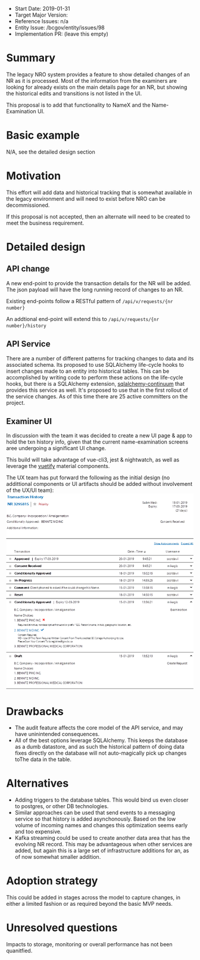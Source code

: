 - Start Date: 2019-01-31
- Target Major Version:
- Reference Issues: n/a
- Entity Issue: /bcgov/entity/issues/98
- Implementation PR: (leave this empty)

# Summary

The legacy NRO system provides a feature to show detailed changes of an NR as it is processed. Most of the information from the examiners are looking for already exists on the main details page for an NR, but showing the historical edits and transitions is not listed in the UI.

This proposal is to add that functionality to NameX and the Name-Examination UI.

# Basic example

N/A, see the detailed design section

# Motivation

This effort will add data and historical tracking that is somewhat available in the legacy environment and will need to exist before NRO can be decommissioned.

If this proposal is not accepted, then an alternate will need to be created to meet the business requirement.

# Detailed design

## API change

A new end-point to provide the transaction details for the NR will be added. The json payload will have the long running record of changes to an NR.

Existing end-points follow a RESTful pattern of `/api/v/requests/{nr number}`

An addtional end-point will extend this to `/api/v/requests/{nr number}/history`

## API Service

There are a number of different patterns for tracking changes to data and its associated schema. Its proposed to use SQLAlchemy life-cycle hooks to insert changes made to an entity into historical tables. This can be accomplished by writing code to perform these actions on the life-cycle hooks, but there is a SQLAlchemy extension,
[sqlalchemy-continuum](https://github.com/kvesteri/sqlalchemy-continuum#sqlalchemy-continuum)
that provides this service as well. It's proposed to use that in the first rollout of the service changes. As of this time there are 25 active committers on the project.

## Examiner UI

In discussion with the team it was decided to create a new UI page & app to hold the txn history info, given that the current name-examination screens aree undergoing a significant UI change.

This build will take advantage of vue-cli3, jest & nightwatch, as well as leverage the [vuetify](https://vuetifyjs.com) material components.

The UX team has put forward the following as the initial design (no addittional components or UI artifacts should be added without involvement of the UX/UI team):
![Transaction History UI](rfc-txn-audit-history/history.png)

# Drawbacks

- The audit feature affects the core model of the API service, and may have uninintended consequences.
- All of the best options leverage SQLAlchemy. This keeps the database as a dumb datastore, and as such the historical pattern of doing data fixes directly on the database will not auto-magically pick up changes toThe data in the table.

# Alternatives

- Adding triggers to the database tables. This would bind us even closer to postgres, or other DB technologies.
- Similar approaches can be used that send events to a messaging service so that history is added asynchonously. Based on the low volume of incoming names and changes this optimization seems early and too expensive.
- Kafka streaming could be used to create another data area that has the evolving NR record. This may be advantageous when other services are added, but again this is a large set of infrastructure additions for an, as of now somewhat smaller addition.

# Adoption strategy

This could be added in stages across the model to capture changes, in either a limited fashion or as required beyond the basic MVP needs.

# Unresolved questions

Impacts to storage, monitoring or overall performance has not been quanitfied.
